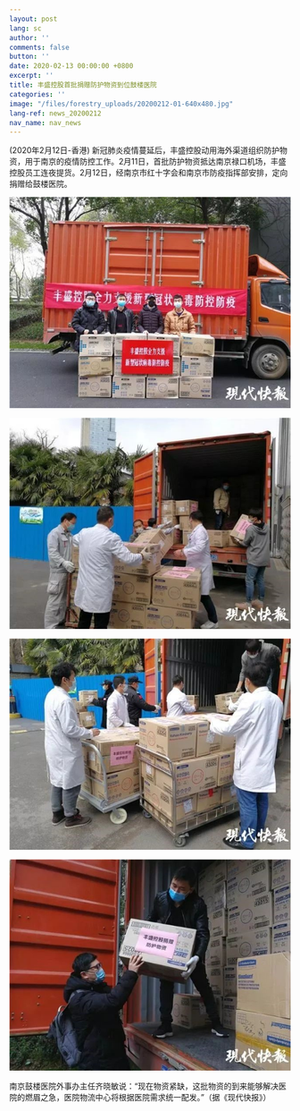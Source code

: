 ```yaml
---
layout: post
lang: sc
author: ''
comments: false
button: ''
date: 2020-02-13 00:00:00 +0800
excerpt: ''
title: 丰盛控股首批捐赠防护物资到位鼓楼医院
categories: ''
image: "/files/forestry_uploads/20200212-01-640x480.jpg"
lang-ref: news_20200212
nav_name: nav_news
---
```

(2020年2月12日-香港) 新冠肺炎疫情蔓延后，丰盛控股动用海外渠道组织防护物资，用于南京的疫情防控工作。2月11日，首批防护物资抵达南京禄口机场，丰盛控股员工连夜提货。2月12日，经南京市红十字会和南京市防疫指挥部安排，定向捐赠给鼓楼医院。

![](/files/forestry_uploads/20200212-01-640x480.jpg)

![](/files/forestry_uploads/20200212-02-640x480.jpg)

![](/files/forestry_uploads/20200212-03-640x480.jpg)

![](/files/forestry_uploads/20200212-04-640x480.jpg)

南京鼓楼医院外事办主任齐晓敏说：“现在物资紧缺，这批物资的到来能够解决医院的燃眉之急，医院物流中心将根据医院需求统一配发。”（据《现代快报》）